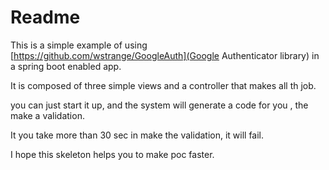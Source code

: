 # Readme
This is a simple example of using [https://github.com/wstrange/GoogleAuth](Google Authenticator library) in a spring boot
enabled app.

It is composed of three simple views and a controller that makes all th job.

you can just start it up, and the system will generate a code for you , the make a validation.

It you take more than 30 sec in make the validation, it will fail.

I hope this skeleton helps you to make poc faster.

 